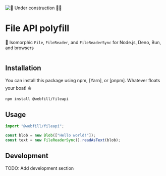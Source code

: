 ![🚧 Under construction 👷‍♂️](https://i.imgur.com/LEP2R3N.png)

# File API polyfill

📂 Isomorphic `File`, `FileReader`, and `FileReaderSync` for Node.js, Deno, Bun, and browsers

<div align="center">

![]()

</div>

## Installation

You can install this package using npm, [Yarn], or [pnpm]. Whatever floats your boat! ⛵

```sh
npm install @webfill/fileapi
```

## Usage

```js
import "@webfill/fileapi";

const blob = new Blob(["Hello world!"]);
const text = new FileReaderSync().readAsText(blob);
```

## Development

TODO: Add development section

[file api]: https://developer.mozilla.org/en-US/docs/Web/API/File_API
